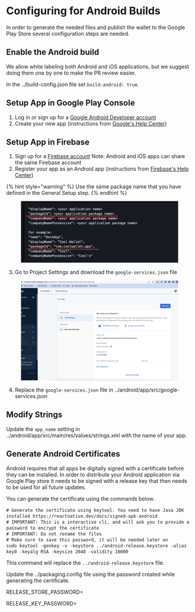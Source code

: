 # Configuring for Android Builds

In order to generate the needed files and publish the wallet to the Google Play Store several configuration steps are needed.

## Enable the Android build

We allow white labeling both Android and iOS applications, but we suggest doing them one by one to make the PR review easier.

In the ../build-config.json file set `build-android: true`.

## Setup App in Google Play Console

1. Log in or sign up for a [Google Android Developer account](https://play.google.com/console)
2. Create your new app (instructions from [Google's Help Center](https://support.google.com/googleplay/android-developer/answer/9859152?hl=en))

## Setup App in Firebase

1. Sign up for a [Firebase account](https://console.firebase.google.com) Note: Android and iOS apps can share the same Firebase account
2. Register your app as an Android app (instructions from [Firebase's Help Center](https://firebase.google.com/docs/android/setup?authuser=0\&hl=en))

{% hint style="warning" %}
Use the same package name that you have defined in the General Setup step.
{% endhint %}

<figure><img src="../../../.gitbook/assets/packageID (1).png" alt=""><figcaption></figcaption></figure>

3. Go to Project Settings and download the `google-services.json` file

<figure><img src="../../../.gitbook/assets/Firebase-AndroidGoogleServicesFile.png" alt=""><figcaption></figcaption></figure>

4. Replace the `google-services.json` file in ../android/app/src/google-services.json

## Modify Strings

Update the `app_name` setting in ../android/app/src/main/res/values/strings.xml with the name of your app.

## Generate Android Certificates

Android requires that all apps be digitally signed with a certificate before they can be installed. In order to distribute your Android application via Google Play store it needs to be signed with a release key that then needs to be used for all future updates.

You can generate the certificate using the commands below.

```
# Generate the certificate using keytool. You need to have Java JDK installed https://reactnative.dev/docs/signed-apk-android
# IMPORTANT: This is a interactive cli, and will ask you to provide a password to encrypt the certificate
# IMPORTANT: Do not rename the files
# Make sure to save this password, it will be needed later on
sudo keytool -genkey -v -keystore ../android-release.keystore -alias key0 -keyalg RSA -keysize 2048 -validity 10000
```

This command will replace the `../android-release.keystore` file.

Update the ../packaging.config file using the password created while generating the certificate.

RELEASE\_STORE\_PASSWORD=

RELEASE\_KEY\_PASSWORD=
